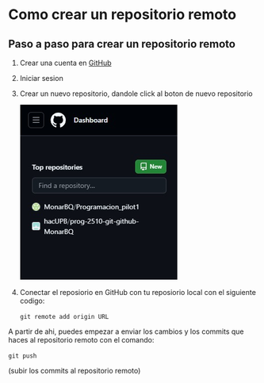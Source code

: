 # Como crear un repositorio remoto 

## Paso a paso para crear un repositorio remoto

1. Crear una cuenta en [GitHub](https://github.com/)
2. Iniciar sesion
3. Crear un nuevo repositorio, dandole click al boton de nuevo repositorio 

   ![Ejemplo del boton](../images/6a223098-742d-401b-a9ee-f5a7d1e7517a.jpg)


4. Conectar el reposiorio en GitHub con tu reposiorio local con el siguiente codigo:

   ```git remote add origin URL```

A partir de ahi, puedes empezar a enviar los cambios y los commits que haces al repositorio remoto con el comando:

```git push```

 (subir los commits al repositorio remoto)